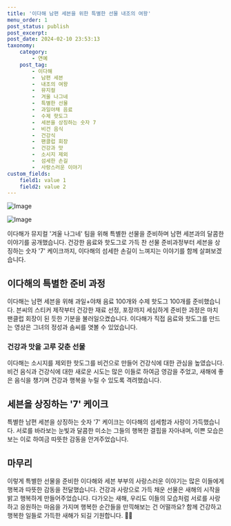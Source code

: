 ```yaml
---
title: '이다해 남편 세븐을 위한 특별한 선물 내조의 여왕'
menu_order: 1
post_status: publish
post_excerpt: 
post_date: 2024-02-10 23:53:13
taxonomy:
    category:
        - 연예
    post_tag:
        - 이다해
        -  남편 세븐
        -  내조의 여왕
        -  뮤지컬
        -  겨울 나그네
        -  특별한 선물
        -  과일야채 음료
        -  수제 핫도그
        -  세븐을 상징하는 숫자 7
        -  비건 음식
        -  건강식
        -  팬클럽 회장
        -  건강과 맛
        -  소시지 제외
        -  섬세한 손길
        -  사랑스러운 이야기
custom_fields:
    field1: value 1
    field2: value 2
---
```


![Image](https://mimgnews.pstatic.net/image/076/2024/02/10/2024021101000703800094261_20240210191302422.jpg?type=w540)

![Image](https://ssl.pstatic.net/mimgnews/image/076/2024/02/10/2024021101000703800094262_20240210191302428.jpg?type=w540)

이다해가 뮤지컬 '겨울 나그네' 팀을 위해 특별한 선물을 준비하며 남편 세븐과의 달콤한 이야기를 공개했습니다. 건강한 음료와 핫도그로 가득 찬 선물 준비과정부터 세븐을 상징하는 숫자 '7' 케이크까지, 이다해의 섬세한 손길이 느껴지는 이야기를 함께 살펴보겠습니다.
## 이다해의 특별한 준비 과정
이다해는 남편 세븐을 위해 과일+야채 음료 100개와 수제 핫도그 100개를 준비했습니다. 븐씨의 스티커 제작부터 건강한 재료 선정, 포장까지 세심하게 준비한 과정은 마치 팬클럽 회장이 된 듯한 기분을 불러일으켰습니다. 이다해가 직접 음료와 핫도그를 만드는 영상은 그녀의 정성과 솜씨를 엿볼 수 있었습니다.
### 건강과 맛을 고루 갖춘 선물
이다해는 소시지를 제외한 핫도그를 비건으로 만들어 건강식에 대한 관심을 높였습니다. 비건 음식과 건강식에 대한 새로운 시도는 많은 이들로 하여금 영감을 주었고, 새해에 좋은 음식을 챙기며 건강과 행복을 누릴 수 있도록 격려했습니다.
## 세븐을 상징하는 '7' 케이크
특별한 남편 세븐을 상징하는 숫자 '7' 케이크는 이다해의 섬세함과 사랑이 가득했습니다. 서로를 바라보는 눈빛과 달콤한 미소는 그들의 행복한 결핍을 자아내며, 이쁜 모습은 보는 이로 하여금 따뜻한 감동을 안겨주었습니다.
## 마무리
이렇게 특별한 선물을 준비한 이다해와 세븐 부부의 사랑스러운 이야기는 많은 이들에게 행복과 따뜻한 감동을 전달했습니다. 건강과 사랑으로 가득 채운 선물은 새해의 시작을 밝고 행복하게 만들어주었습니다. 다가오는 새해, 우리도 이들의 모습처럼 서로를 사랑하고 응원하는 마음을 가지며 행복한 순간들을 만끽해보는 건 어떨까요? 함께 건강하고 행복한 일들로 가득한 새해가 되길 기원합니다. 🎉✨
